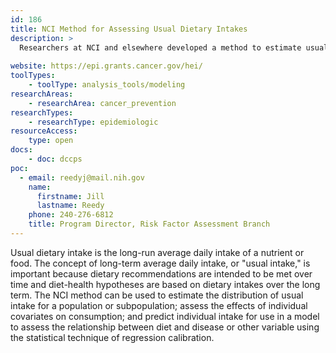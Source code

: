 ```yaml
---
id: 186
title: NCI Method for Assessing Usual Dietary Intakes
description: >
  Researchers at NCI and elsewhere developed a method to estimate usual dietary intakes of foods and nutrients using 24-hour recalls. 
    
website: https://epi.grants.cancer.gov/hei/
toolTypes:
    - toolType: analysis_tools/modeling
researchAreas:
    - researchArea: cancer_prevention
researchTypes:
    - researchType: epidemiologic
resourceAccess:
    type: open
docs:
    - doc: dccps
poc:
  - email: reedyj@mail.nih.gov
    name:
      firstname: Jill
      lastname: Reedy
    phone: 240-276-6812
    title: Program Director, Risk Factor Assessment Branch
---
```

Usual dietary intake is the long-run average daily intake of a nutrient or food. The concept of long-term average daily intake, or "usual intake," is important because dietary recommendations are intended to be met over time and diet-health hypotheses are based on dietary intakes over the long term. The NCI method can be used to estimate the distribution of usual intake for a population or subpopulation; assess the effects of individual covariates on consumption; and predict individual intake for use in a model to assess the relationship between diet and disease or other variable using the statistical technique of regression calibration.